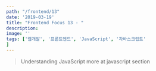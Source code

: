```yaml
---
path: "/frontend/13"
date: '2019-03-19'
title: "Frontend Focus 13 - "
description: 
image: ''
tags: ['웹개발', '프론트엔드', 'JavaScript', '자바스크립트'
]
---
```

> Understanding JavaScript
> more at javascript section